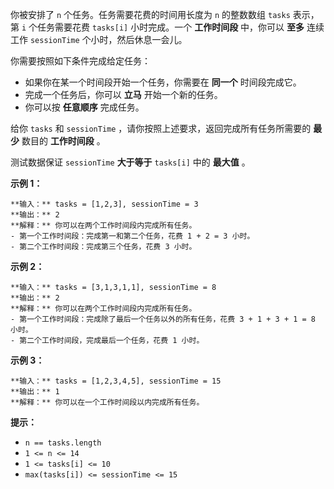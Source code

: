 你被安排了 `n` 个任务。任务需要花费的时间用长度为 `n` 的整数数组 `tasks` 表示，第 `i` 个任务需要花费 `tasks[i]`
小时完成。一个 **工作时间段**  中，你可以 **至多**  连续工作 `sessionTime` 个小时，然后休息一会儿。

你需要按照如下条件完成给定任务：

  * 如果你在某一个时间段开始一个任务，你需要在 **同一个**  时间段完成它。
  * 完成一个任务后，你可以 **立马**  开始一个新的任务。
  * 你可以按 **任意顺序**  完成任务。

给你 `tasks` 和 `sessionTime` ，请你按照上述要求，返回完成所有任务所需要的  **最少**  数目的  **工作时间段**  。

测试数据保证 `sessionTime` **大于等于**  `tasks[i]` 中的  **最大值**  。



**示例 1：**

    
    
    **输入：** tasks = [1,2,3], sessionTime = 3
    **输出：** 2
    **解释：** 你可以在两个工作时间段内完成所有任务。
    - 第一个工作时间段：完成第一和第二个任务，花费 1 + 2 = 3 小时。
    - 第二个工作时间段：完成第三个任务，花费 3 小时。
    

**示例 2：**

    
    
    **输入：** tasks = [3,1,3,1,1], sessionTime = 8
    **输出：** 2
    **解释：** 你可以在两个工作时间段内完成所有任务。
    - 第一个工作时间段：完成除了最后一个任务以外的所有任务，花费 3 + 1 + 3 + 1 = 8 小时。
    - 第二个工作时间段，完成最后一个任务，花费 1 小时。
    

**示例 3：**

    
    
    **输入：** tasks = [1,2,3,4,5], sessionTime = 15
    **输出：** 1
    **解释：** 你可以在一个工作时间段以内完成所有任务。
    



**提示：**

  * `n == tasks.length`
  * `1 <= n <= 14`
  * `1 <= tasks[i] <= 10`
  * `max(tasks[i]) <= sessionTime <= 15`


